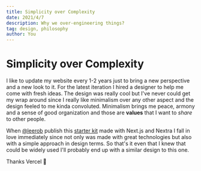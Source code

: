 ```yaml
---
title: Simplicity over Complexity
date: 2021/4/7
description: Why we over-engineering things?
tag: design, philosophy
author: You
---
```


# Simplicity over Complexity

I like to update my website every 1-2 years just to bring a new perspective and a new look to it.
For the latest iteration I hired a designer to help me come with fresh ideas.
The design was really cool but I've never could get my wrap around since I really like minimalism over any other aspect and the design feeled to me kinda convoluted.
Minimalism brings me peace, armony and a sense of good organization and those are **values** that I want to _share_ to other people.

When [@leerob](https://twitter.com/leeerob) publish this [starter kit](https://github.com/vercel-solutions/nextjs-portfolio-starter) made with Next.js and Nextra I fall in love immediately since not only was made with great technologies but also with a simple approach in design terms. So that's it even that I knew that could be widely used I'll probably end up with a similar design to this one.

Thanks Vercel 🖤
